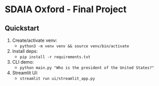 # SDAIA Oxford - Final Project


## Quickstart

1. Create/activate venv:
   - `python3 -m venv venv && source venv/bin/activate`
2. Install deps:
   - `pip install -r requirements.txt`
3. CLI demo:
   - `python main.py "Who is the president of the United States?"`
4. Streamlit UI:
   - `streamlit run ui/streamlit_app.py`



